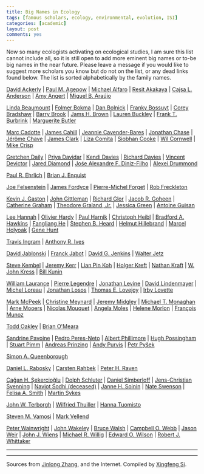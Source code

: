 ```yaml
---
title: Big Names in Ecology
tags: [famous scholars, ecology, environmental, evolution, ISI]
categories: [academic]
layout: post
comments: yes
---
```


Now so many ecologists activating on ecological studies, I am sure this list cannot include all, so it is still open to add more eminent big names or to-be big names in the near future. Please leave a message if you would like to suggest more scholars you know but do not on the list, or any dead links found below. The list is sorted alphabetically by the family names.

[David Ackerly](http://ib.berkeley.edu/labs/ackerly/) | [Paul M. Agepow](http://www.agapow.net/)  | [Michael Alfaro](http://pandorasboxfish.squarespace.com/) | [Resit Akakaya](http://life.bio.sunysb.edu/ee/akcakayalab/) | [Cajsa L. Anderson](http://cajsalisa.net/cajsalisa.index.html) | [Amy Angert](http://angert.botany.ubc.ca) | [Miguel B. Araújo](http://www.biochange-lab.eu/)

[Linda Beaumount](http://www.ljbeaumont.com/index.html) | [Folmer Bokma](http://www.bokmalab.net/) | [Dan Bolnick](http://web.biosci.utexas.edu/bolnick%5Flab/home.html) | [Franky Bossuyt](http://www.amphibia.be/Amphibia/Home.html) | [Corey Bradshaw](http://www.conservationbytes.com) | [Barry Brook](http://www.adelaide.edu.au/directory/barry.brook) | [Jams H. Brown](http://biology.unm.edu/jhbrown/index.shtml) | [Lauren Buckley](http://labs.bio.unc.edu/Buckley/people.htm) | [Frank T. Burbrink](http://csivc.csi.cuny.edu/Frank.Burbrink/files/) | [Marguerite Butler](http://www2.hawaii.edu/%7Embutler/)

[Marc Cadotte](http://www.utsc.utoronto.ca/%7Emcadotte/index.html) | [James Cahill](http://www.biology.ualberta.ca/faculty/james_cahill/) | [Jeannie Cavender-Bares](http://www.cbs.umn.edu/cavender/index.shtml) | [Jonathan Chase](http://sites.google.com/site/betadiversity/home) | [Jérôme Chave](http://www.edb.ups-tlse.fr/equipe1/chave.htm) | [James Clark](http://fds.duke.edu/db/aas/Biology/jimclark) | [Liza Comita](http://lizacomita.weebly.com/) | [Siobhan Cooke](http://duke.academia.edu/SiobhanCooke/) | [Wil Cornwell](http://www.phylodiversity.net/wcornwell/) | [Mike Crisp](http://online.anu.edu.au/BoZo/Crisp/)

[Gretchen Daily](https://woods.stanford.edu/about/woods-faculty/gretchen-daily) | [Priya Davidar](http://www.pondiuni.edu.in/profile/dr-praviar-davidar) | [Kendi Davies](http://www.colorado.edu/eeb/EEBprojects/DaviesLab/) | 
[Richard Davies](http://biobis.bio.uea.ac.uk/biosql/fac_show.aspx?ID=395) | [Vincent Devictor](http://vincent.devictor.free.fr/) | [Jared Diamond](http://www.jareddiamond.org) | [Jośe Alexandre F. Diniz-Filho](http://buscatextual.cnpq.br/buscatextual/visualizacv.do?id=E877865) | [Alexei Drummond](http://www.cs.auckland.ac.nz/our_staff/profile.php?id=adru001)

[Paul R. Ehrlich](http://en.wikipedia.org/wiki/Paul_R._Ehrlich) | [Brian J. Enquist](http://eeb37.biosci.arizona.edu/%7Ebrian/Department_of_Ecology_and_Evolutionary_Biology/Enquist_Lab.html)

[Joe Felsenstein](http://evolution.genetics.washington.edu/phylip/felsenstein.html) | [James Fordyce](http://eeb.bio.utk.edu/peopletwo/james-fordyce/) | [Pierre-Michel Forget](http://mnhn.academia.edu/PierreMichelForget) | [Rob Freckleton](http://www.sheffield.ac.uk/aps/staff-and-students/acadstaff/freckleton)

[Kevin J. Gaston](http://biome.group.shef.ac.uk/members/head-of-group-professor-kevin-gaston/) | [John Gittleman](http://www.ecology.uga.edu/facultyMember.php?Gittleman-25/) | [Richard Glor](http://www.rochester.edu/college/bio/professors/glor) | [Jacob R. Goheen](http://www.zoology.ubc.ca/%7Egoheen/) | [Catherine Graham](http://catherinegraham.weebly.com) |  [Theodore Graland, Jr.](http://www.biology.ucr.edu/people/faculty/Garland/Garland2.html) | [Jessica Green](http://biology.uoregon.edu/people/green/index.html) | [Antoine Guisan](http://www.unil.ch/ecospat/page47388.html)

[Lee Hannah](http://www.bren.ucsb.edu/people/Faculty/lee_hannah.htm) | [Olivier Hardy](http://ebe.ulb.ac.be/ebe/Hardy.html) | [Paul Harnik](https://pangea.stanford.edu/researchgroups/paleobiology/) | [Christoph Heibl](http://www.christophheibl.de/ch-home.html) | [Bradford A. Hawkins](http://www.faculty.uci.edu/profile.cfm?faculty_id=4562) | [Fangliang He](http://www.ualberta.ca/%7Efhe/) | [Stephen B. Heard](http://www2.unb.ca/biology/Faculty/Heard.html) | [Helmut Hillebrand](http://www.icbm.de/planktologie/mitarbeiter/helmut-hillebrand/) | [Marcel Holyoak](http://www.des.ucdavis.edu/faculty/holyoak/) | [Gene Hunt](http://paleobiology.si.edu/staff/individuals/hunt.cfm)

[Travis Ingram](http://www.people.fas.harvard.edu/%7Eingram/web/Links.html) | [Anthony R. Ives](http://www.zoology.wisc.edu/faculty/ive/ive.html)

[David Jablonski](http://climate.uchicago.edu/directory/david-jablonski) | [Franck Jabot](https://sites.google.com/site/franckjabot/home) | [David G. Jenkins](http://jenkins.cos.ucf.edu) | [Walter Jetz](http://www.yale.edu/jetz/)

[Steve Kembel](http://www.phylodiversity.net/skembel/) | [Jeremy Kerr](http://www.macroecology.ca) | [Lian Pin Koh](http://www.lianpinkoh.com) | [Holger Kreft](http://www.uni-bonn.de/%7Euzsxeg) | [Nathan Kraft](http://www.zoology.ubc.ca/%7Enkraft/) | [W. John Kress](http://botany.si.edu/staff/staffPage.cfm?ThisName=2&homepage=no) | [Bill Kunin](http://www.fbs.leeds.ac.uk/staff/profile.php?tag=Kunin)

[William Laurance](http://en.wikipedia.org/wiki/William_F._Laurance) | [Pierre Legendre](http://www.bio.umontreal.ca/legendre/indexEn.html) | [Jonathan Levine](http://www.lifesci.ucsb.edu/eemb/faculty/levine/) | [David Lindenmayer](https://researchers.anu.edu.au/researchers/lindenmayer-db) | [Michel Loreau](http://biology.mcgill.ca/faculty/loreau/index.htm) | [Jonathan Losos](http://www.oeb.harvard.edu/faculty/losos/) | [Thomas E. Lovejoy](http://esp.gmu.edu/thomas-lovejoy/) | [Irby Lovette](http://www.birds.cornell.edu/evb/Irby.htm)

[Mark McPeek](http://www.enallagma.com/index.php) | [Christine Meynard](http://www.ensam.inra.fr/cbgp/?q=en/users/MEYNARD-Christine) | [Jeremy Midgley](http://www.biologicalsciences.uct.ac.za/staff_page.php?staff_id=361) | [Michael T. Monaghan](http://unio.igb-berlin.de/abt2/mitarbeiter/monaghan/) | [Arne Mooers](http://www.sfu.ca/%7Eamooers/index.html) | [Nicolas Mouquet](http://www.eec.univ-montp2.fr/people/nicolas-mouquet/) | [Angela Moles](http://www.vuw.ac.nz/staff/angela_moles/) | [Helene Morlon](http://www.cmap.polytechnique.fr/%7Emorlon/) | [François Munoz](http://umramap.cirad.fr/amap3/cm/index.php?page=francois-munoz)

[Todd Oakley](http://www.lifesci.ucsb.edu/eemb/labs/oakley/index.html) | [Brian O'Meara](http://www.brianomeara.info/) 

[Sandrine Pavoine](http://www2.mnhn.fr/cersp/spip.php?rubrique26) | [Pedro Peres-Neto](http://www.er.uqam.ca/nobel/r3424621/labo/en/site/Home.html) | [Albert Phillimore](http://phillimore.bio.ed.ac.uk/home) | [Hugh Possingham](http://www.possinghamlab.org) | [Stuart Pimm](http://fds.duke.edu/db/Nicholas/esp/faculty/spimm) | [Andreas Prinzing](http://ecobio.univ-rennes1.fr/Fiches_perso/Fiche.asp?pseudo=APrinzing) | [Andy Purvis](http://www.imperial.ac.uk/AP/faces/pages/read/Home.jsp?person=a.purvis) | [Petr Pyšek](http://www.ibot.cas.cz/personal/pysek/index.htm)

[Simon A. Queenborough](http://www.simonqueenborough.com/index.html)

[Daniel L. Rabosky](http://cteg.berkeley.edu/%7Erabosky/Home.html) | [Carsten Rahbek](http://macroecology.ku.dk/) | [Peter H. Raven](http://www.missouribotanicalgarden.org/plant-science/plant-science/research-staff/article/379/raven-peter-h.aspx)

[Çağan H. Şekercioğlu](www.sekercioglu.org) | [Dolph Schluter](https://www.zoology.ubc.ca/~schluter/wordpress/) | [Daniel Simberloff](http://eeb.bio.utk.edu/peopletwo/daniel-simberloff/) | [Jens-Christian Svenning](http://pure.au.dk/portal/en/svenning@biology.au.dk) | [Navjot Sodhi (deceased)](http://www.dbs.nus.edu.sg/lab/cons-lab/navjot_sodhi.html) | [Janne H. Soinin](http://blogs.helsinki.fi/jhsoinin/) | [Nate Swenson](http://www.msu.edu/%7Eswensonn/Site_5/Home.html) | [Felisa A. Smith](http://biology.unm.edu/fasmith/research.html) | [Martin Sykes](http://www.nateko.lu.se/embers/sykesres.htm)

[John W. Terborgh](http://fds.duke.edu/db/Nicholas/esp/faculty/manu) | [Wilfried Thuiller](http://www.will.chez-alice.fr/) | [Hanna Tuomisto](http://oxford.academia.edu/HannaTuomisto)

[Steven M. Vamosi](http://www.ucalgary.ca/%7Esmvamosi/publications.htm) | [Mark Vellend](http://www3.botany.ubc.ca/vellend/index.htm)

[Peter Wainwright](http://fishlab.ucdavis.edu/) | [John Wakeley](http://www.oeb.harvard.edu/faculty/wakeley/John/wakeley.htm) | [Bruce Walsh](http://nitro.biosci.arizona.edu/) | [Campbell O. Webb](http://camwebb.info) | [Jason Weir](http://www.utsc.utoronto.ca/%7Ejweir/research.html) | [John J. Wiens](http://www.wienslab.com/Home.html) | [Michael R. Willig](http://hydrodictyon.eeb.uconn.edu/people/willig/index.htm) | [Edward O. Wilson](http://en.wikipedia.org/wiki/E_O_Wilson) |
[Robert J. Whittaker](http://www.geog.ox.ac.uk/staff/rwhittaker.html)

---
---

Sources from [Jinlong Zhang](http://phylodiversity.net/jinlongzhang/‎), and the Internet. Compiled by [Xingfeng Si](http://sixf.org). 